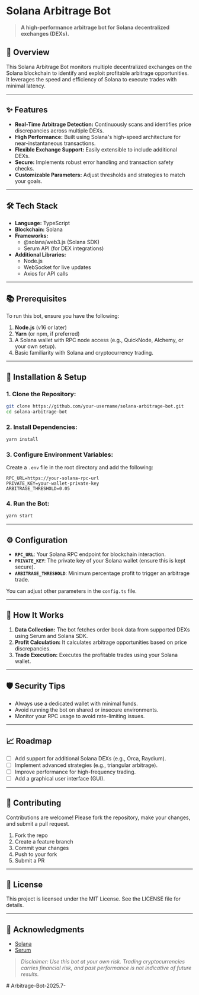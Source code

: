 # Solana Arbitrage Bot

> **A high-performance arbitrage bot for Solana decentralized exchanges (DEXs).**

## 🚀 Overview
This Solana Arbitrage Bot monitors multiple decentralized exchanges on the Solana blockchain to identify and exploit profitable arbitrage opportunities. It leverages the speed and efficiency of Solana to execute trades with minimal latency.

---

## ✨ Features

- **Real-Time Arbitrage Detection:** Continuously scans and identifies price discrepancies across multiple DEXs.
- **High Performance:** Built using Solana's high-speed architecture for near-instantaneous transactions.
- **Flexible Exchange Support:** Easily extensible to include additional DEXs.
- **Secure:** Implements robust error handling and transaction safety checks.
- **Customizable Parameters:** Adjust thresholds and strategies to match your goals.

---

## 🛠️ Tech Stack

- **Language:** TypeScript
- **Blockchain:** Solana
- **Frameworks:**
  - @solana/web3.js (Solana SDK)
  - Serum API (for DEX integrations)
- **Additional Libraries:**
  - Node.js
  - WebSocket for live updates
  - Axios for API calls

---

## 📚 Prerequisites

To run this bot, ensure you have the following:

1. **Node.js** (v16 or later)
2. **Yarn** (or npm, if preferred)
3. A Solana wallet with RPC node access (e.g., QuickNode, Alchemy, or your own setup).
4. Basic familiarity with Solana and cryptocurrency trading.

---

## 🚀 Installation & Setup

### 1. Clone the Repository:
```bash
git clone https://github.com/your-username/solana-arbitrage-bot.git
cd solana-arbitrage-bot
```

### 2. Install Dependencies:
```bash
yarn install
```

### 3. Configure Environment Variables:

Create a `.env` file in the root directory and add the following:
```env
RPC_URL=https://your-solana-rpc-url
PRIVATE_KEY=your-wallet-private-key
ARBITRAGE_THRESHOLD=0.05
```

### 4. Run the Bot:
```bash
yarn start
```

---

## ⚙️ Configuration

- **`RPC_URL`**: Your Solana RPC endpoint for blockchain interaction.
- **`PRIVATE_KEY`**: The private key of your Solana wallet (ensure this is kept secure).
- **`ARBITRAGE_THRESHOLD`**: Minimum percentage profit to trigger an arbitrage trade.

You can adjust other parameters in the `config.ts` file.

---

## 🧠 How It Works

1. **Data Collection:** The bot fetches order book data from supported DEXs using Serum and Solana SDK.
2. **Profit Calculation:** It calculates arbitrage opportunities based on price discrepancies.
3. **Trade Execution:** Executes the profitable trades using your Solana wallet.

---

## 🛡️ Security Tips

- Always use a dedicated wallet with minimal funds.
- Avoid running the bot on shared or insecure environments.
- Monitor your RPC usage to avoid rate-limiting issues.

---

## 📈 Roadmap

- [ ] Add support for additional Solana DEXs (e.g., Orca, Raydium).
- [ ] Implement advanced strategies (e.g., triangular arbitrage).
- [ ] Improve performance for high-frequency trading.
- [ ] Add a graphical user interface (GUI).

---

## 🤝 Contributing

Contributions are welcome! Please fork the repository, make your changes, and submit a pull request.

1. Fork the repo
2. Create a feature branch
3. Commit your changes
4. Push to your fork
5. Submit a PR

---

## 📝 License
This project is licensed under the MIT License. See the LICENSE file for details.

---

## 🙌 Acknowledgments

- [Solana](https://solana.com)
- [Serum](https://projectserum.com)

> _Disclaimer: Use this bot at your own risk. Trading cryptocurrencies carries financial risk, and past performance is not indicative of future results._

#   A r b i t r a g e - B o t - 2 0 2 5 . 7 - 
 
 

